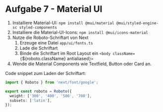 # Aufgabe 7 - Material UI

1. Installiere Material-UI: `npm install @mui/material @mui/styled-engine-sc styled-components`
2. Installiere die Material-UI-Icons: `npm install @mui/icons-material`
3. Nutze die Roboto-Schriftart von Next
   1. Erzeuge eine Datei `app/ui/fonts.ts`
   2. Lade die Schriftart
   3. Binde die Schriftart im Root Layout ein `<body className={`${roboto.className} antialiased`}>`
4. Wende die Material Components wie Textfield, Button oder Card an.


Code snippet zum Laden der Schriftart:
```ts
import { Roboto } from 'next/font/google';

export const roboto = Roboto({
  weight: ['300', '400', '500', '700'],
  subsets: ['latin'],
});
```